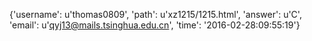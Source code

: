 {'username': u'thomas0809', 'path': u'xz1215/1215.html', 'answer': u'C', 'email': u'qyj13@mails.tsinghua.edu.cn', 'time': '2016-02-28:09:55:19'}